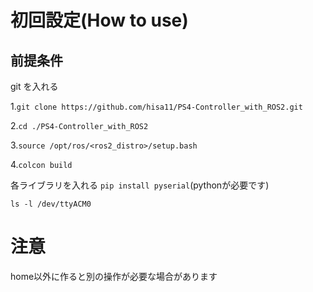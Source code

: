 # 初回設定(How to use)
## 前提条件
git を入れる

1.`git clone https://github.com/hisa11/PS4-Controller_with_ROS2.git`

2.`cd ./PS4-Controller_with_ROS2`

3.`source /opt/ros/<ros2_distro>/setup.bash`
  
4.`colcon build`

各ライブラリを入れる
`pip install pyserial`(pythonが必要です)

`ls -l /dev/ttyACM0`



# 注意
home以外に作ると別の操作が必要な場合があります
